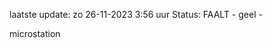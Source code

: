 laatste update: 
zo 26-11-2023  3:56   uur 
Status: FAALT - geel - 
<div class="service Y">microstation</div>